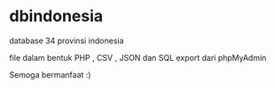 dbindonesia
===========

database 34 provinsi indonesia 

file dalam bentuk PHP , CSV , JSON dan SQL export dari phpMyAdmin

Semoga bermanfaat :)
